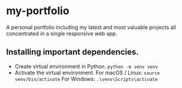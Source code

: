 # **my-portfolio**
A personal portfolio including my latest and most valuable projects all concentrated in a single responsive web app.

## Installing important dependencies.
- Create virtual environment in Python.
    ```python -m venv venv```
- Activate the virtual environment. 
   For macOS / Linux: ```source venv/bin/activate```
   For Windows: ```.\venv\Scripts\activate```
